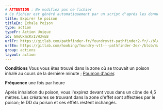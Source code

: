 ```yaml
---
# ATTENTION : Ne modifiez pas ce fichier
# Ce fichier est généré automatiquement par un script d'après les données du module Foundry VTT officiel et de sa traduction
title: Expirer le poison
titleEn: Exhale Poison
type: action
typeFr: Action Unique
id: GAoUxmcKx1vW3vEB
urlFr: https://gitlab.com/pathfinder-fr/foundryvtt-pathfinder2-fr/-/blob/master/data/actions/GAoUxmcKx1vW3vEB.htm
urlEn: https://gitlab.com/hooking/foundry-vtt---pathfinder-2e/-/blob/master/packs/data/actions.db/exhale-poison.json
group: actions
layout: action
---
```

**Conditions** Vous vous êtes trouvé dans la zone où se trouvait un poison inhalé au cours de la dernière minute ; [Poumon d'acier](../feats/poumon-d-acier.md).

**Fréquence** une fois par heure

Après inhalation du poison, vous l'expirez devant vous dans un cône de 4,5 mètres. Les créatures se trouvant dans la zone d'effet sont affectées par le poison; le DD du poison et ses effets restent inchangés.


